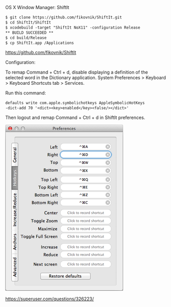 OS X Window Manager: ShiftIt

```
$ git clone https://github.com/fikovnik/ShiftIt.git
$ cd ShiftIt/ShiftIt
$ xcodebuild -target "ShiftIt NoX11" -configuration Release
** BUILD SUCCEEDED **
$ cd build/Release
$ cp ShiftIt.app /Applications
```

https://github.com/fikovnik/ShiftIt

Configuration:

To remap Command + Ctrl + d, disable displaying a definition of the selected word in the Dictionary application. System Preferences > Keyboard > Keyboard Shortcuts tab > Services.

Run this command:

```
defaults write com.apple.symbolichotkeys AppleSymbolicHotKeys
-dict-add 70 '<dict><key>enabled</key><false/></dict>'
```

Then logout and remap Command + Ctrl + d in ShiftIt preferences.

<img alt="" src="/img/uploads/2014-02/shiftit-preferences.png" />

https://superuser.com/questions/326223/